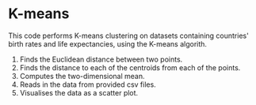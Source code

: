 # K-means

This code performs K-means clustering on datasets containing countries' birth rates and life expectancies, using the K-means algorith.

1. Finds the Euclidean distance between two points.
2. Finds the distance to each of the centroids from each of the points.
3. Computes the two-dimensional mean.
4. Reads in the data from provided csv files.
5. Visualises the data as a scatter plot.
